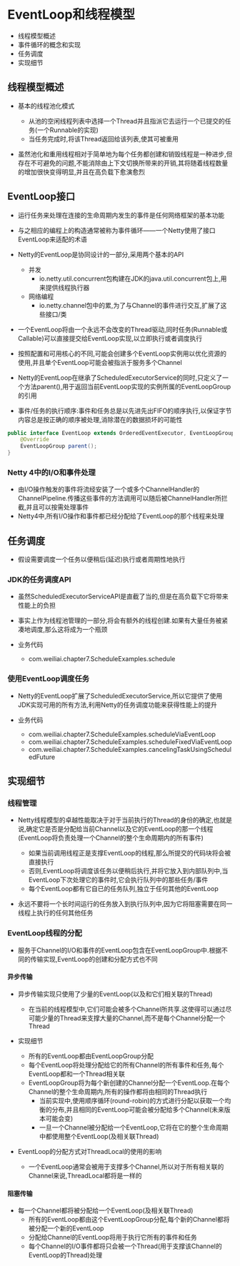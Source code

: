 # EventLoop和线程模型

- 线程模型概述
- 事件循环的概念和实现
- 任务调度
- 实现细节

## 线程模型概述

- 基本的线程池化模式
    - 从池的空闲线程列表中选择一个Thread并且指派它去运行一个已提交的任务(一个Runnable的实现)
    - 当任务完成时,将该Thread返回给该列表,使其可被重用

- 虽然池化和重用线程相对于简单地为每个任务都创建和销毁线程是一种进步,但存在不可避免的问题,不能消除由上下文切换所带来的开销,其将随着线程数量的增加很快变得明显,并且在高负载下愈演愈烈

## EventLoop接口

- 运行任务来处理在连接的生命周期内发生的事件是任何网络框架的基本功能
- 与之相应的编程上的构造通常被称为事件循环——一个Netty使用了接口EventLoop来适配的术语

- Netty的EventLoop是协同设计的一部分,采用两个基本的API
    - 并发
        - io.netty.util.concurrent包构建在JDK的java.util.concurrent包上,用来提供线程执行器
    - 网络编程
        - io.netty.channel包中的累,为了与Channel的事件进行交互,扩展了这些接口/类

- 一个EventLoop将由一个永远不会改变的Thread驱动,同时任务(Runnable或Callable)可以直接提交给EventLoop实现,以立即执行或者调度执行
- 按照配置和可用核心的不同,可能会创建多个EventLoop实例用以优化资源的使用,并且单个EventLoop可能会被指派于服务多个Channel

- Netty的EventLoop在继承了ScheduledExecutorService的同时,只定义了一个方法parent(),用于返回当前EventLoop实现的实例所属的EventLoopGroup的引用

- 事件/任务的执行顺序:事件和任务总是以先进先出FIFO的顺序执行,以保证字节内容总是按正确的顺序被处理,消除潜在的数据损坏的可能性

```java
public interface EventLoop extends OrderedEventExecutor, EventLoopGroup {
    @Override
    EventLoopGroup parent();
}
```

### Netty 4中的I/O和事件处理

- 由I/O操作触发的事件将流经安装了一个或多个ChannelHandler的ChannelPipeline.传播这些事件的方法调用可以随后被ChannelHandler所拦截,并且可以按需处理事件
- Netty4中,所有I/O操作和事件都已经分配给了EventLoop的那个线程来处理

## 任务调度

- 假设需要调度一个任务以便稍后(延迟)执行或者周期性地执行

### JDK的任务调度API

- 虽然ScheduledExecutorServiceAPI是直截了当的,但是在高负载下它将带来性能上的负担
- 事实上作为线程池管理的一部分,将会有额外的线程创建.如果有大量任务被紧凑地调度,那么这将成为一个瓶颈

- 业务代码
    - com.weiliai.chapter7.ScheduleExamples.schedule

### 使用EventLoop调度任务

- Netty的EventLoop扩展了ScheduledExecutorService,所以它提供了使用JDK实现可用的所有方法,利用Netty的任务调度功能来获得性能上的提升

- 业务代码
    - com.weiliai.chapter7.ScheduleExamples.scheduleViaEventLoop
    - com.weiliai.chapter7.ScheduleExamples.scheduleFixedViaEventLoop
    - com.weiliai.chapter7.ScheduleExamples.cancelingTaskUsingScheduledFuture

## 实现细节

### 线程管理

- Netty线程模型的卓越性能取决于对于当前执行的Thread的身份的确定,也就是说,确定它是否是分配给当前Channel以及它的EventLoop的那一个线程(EventLoop将负责处理一个Channel的整个生命周期内的所有事件)
    - 如果当前调用线程正是支撑EventLoop的线程,那么所提交的代码块将会被直接执行
    - 否则,EventLoop将调度该任务以便稍后执行,并将它放入到内部队列中,当EventLoop下次处理它的事件时,它会执行队列中的那些任务/事件
    - 每个EventLoop都有它自已的任务队列,独立于任何其他的EventLoop

- 永远不要将一个长时间运行的任务放入到执行队列中,因为它将阻塞需要在同一线程上执行的任何其他任务

### EventLoop线程的分配

- 服务于Channel的I/O和事件的EventLoop包含在EventLoopGroup中.根据不同的传输实现,EventLoop的创建和分配方式也不同

#### 异步传输

- 异步传输实现只使用了少量的EventLoop(以及和它们相关联的Thread)
    - 在当前的线程模型中,它们可能会被多个Channel所共享.这使得可以通过尽可能少量的Thread来支撑大量的Channel,而不是每个Channel分配一个Thread

- 实现细节
    - 所有的EventLoop都由EventLoopGroup分配
    - 每个EventLoop将处理分配给它的所有Channel的所有事件和任务,每个EventLoop都和一个Thread相关联
    - EventLoopGroup将为每个新创建的Channel分配一个EventLoop.在每个Channel的整个生命周期内,所有的操作都将由相同的Thread执行
        - 当前实现中,使用顺序循环(round-robin)的方式进行分配以获取一个均衡的分布,并且相同的EventLoop可能会被分配给多个Channel(未来版本可能会变)
        - 一旦一个Channel被分配给一个EventLoop,它将在它的整个生命周期中都使用整个EventLoop(及相关联Thread)

- EventLoop的分配方式对ThreadLocal的使用的影响
    - 一个EventLoop通常会被用于支撑多个Channel,所以对于所有相关联的Channel来说,ThreadLocal都将是一样的

#### 阻塞传输

- 每一个Channel都将被分配给一个EventLoop(及相关联Thread)
    - 所有的EventLoop都由这个EventLoopGroup分配,每个新的Channel都将被分配一个新的EventLoop
    - 分配给Channel的EventLoop将用于执行它所有的事件和任务
    - 每个Channel的I/O事件都将只会被一个Thread(用于支撑该Channel的EventLoop的Thread)处理
























